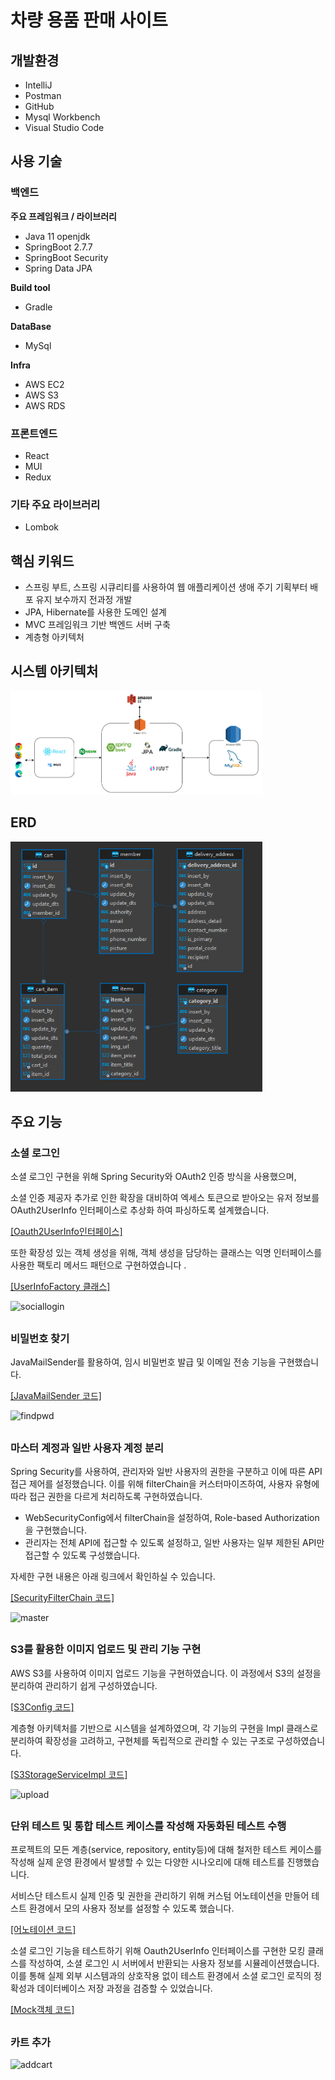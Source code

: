# 차량 용품 판매 사이트

## 개발환경


- IntelliJ
- Postman
- GitHub
- Mysql Workbench
- Visual Studio Code

## 사용 기술



### 백엔드

**주요 프레임워크 / 라이브러리**

- Java 11 openjdk
- SpringBoot 2.7.7
- SpringBoot Security
- Spring Data JPA

**Build tool**

- Gradle

**DataBase**

- MySql

**Infra**

- AWS EC2
- AWS S3
- AWS RDS

### 프론트엔드

- React
- MUI
- Redux

### 기타 주요 라이브러리

- Lombok

## 핵심 키워드



- 스프링 부트, 스프링 시큐리티를 사용하여 웹 애플리케이션 생애 주기 기획부터 배포 유지 보수까지 전과정 개발
- JPA, Hibernate를 사용한 도메인 설계
- MVC 프레임워크 기반 백엔드 서버 구축
- 계층형 아키텍처

## 시스템 아키텍처
<img src="Docs/image/SystemArchitecture.png" width="80%">

## ERD
<img src="Docs/image/ERD.png" width="80%" height="400px">

## 주요 기능


### 소셜 로그인

소셜 로그인 구현을 위해 Spring Security와 OAuth2 인증 방식을 사용했으며,

소셜 인증 제공자 추가로 인한 확장을 대비하여 엑세스 토큰으로 받아오는 유저 정보를 OAuth2UserInfo 인터페이스로 추상화 하여 파싱하도록 설계했습니다.

[[Oauth2UserInfo인터페이스]](https://github.com/KimYongJ/Practice_Back/blob/master/practice_back/src/main/java/com/practice_back/entity/Oauth2/Oauth2UserInfo.java)

또한 확장성 있는 객체 생성을 위해, 객체 생성을 담당하는 클래스는 익명 인터페이스를 사용한 팩토리 메서드 패턴으로 구현하였습니다 .

[[UserInfoFactory 클래스]](https://github.com/KimYongJ/Practice_Back/blob/master/practice_back/src/main/java/com/practice_back/factory/FactoryUserInfo.java)

![sociallogin](/Docs/gif/sociallogin.gif)

##

### 비밀번호 찾기

JavaMailSender를 활용하여, 임시 비밀번호 발급 및 이메일 전송 기능을 구현했습니다.

[[JavaMailSender 코드]](https://github.com/KimYongJ/Practice_Back/blob/master/practice_back/src/main/java/com/practice_back/service/impl/EmailAuthServiceImpl.java)

![findpwd](/Docs/gif/findpwd.gif)

##

### 마스터 계정과 일반 사용자 계정 분리

Spring Security를 사용하여, 관리자와 일반 사용자의 권한을 구분하고 이에 따른 API 접근 제어를 설정했습니다. 이를 위해 filterChain을 커스터마이즈하여, 사용자 유형에 따라 접근 권한을 다르게 처리하도록 구현하였습니다.

- WebSecurityConfig에서 filterChain을 설정하여, Role-based Authorization을 구현했습니다.
- 관리자는 전체 API에 접근할 수 있도록 설정하고, 일반 사용자는 일부 제한된 API만 접근할 수 있도록 구성했습니다.


자세한 구현 내용은 아래 링크에서 확인하실 수 있습니다.

[[SecurityFilterChain 코드]](https://github.com/KimYongJ/Practice_Back/blob/master/practice_back/src/main/java/com/practice_back/config/WebSecurityConfig.java)

![master](/Docs/gif/master.gif)

##

### S3를 활용한 이미지 업로드 및 관리 기능 구현

AWS S3를 사용하여 이미지 업로드 기능을 구현하였습니다. 이 과정에서 S3의 설정을 분리하여 관리하기 쉽게 구성하였습니다.

[[S3Config 코드]](https://github.com/KimYongJ/Practice_Back/blob/master/practice_back/src/main/java/com/practice_back/config/S3Config.java)


계층형 아키텍처를 기반으로 시스템을 설계하였으며, 각 기능의 구현을 Impl 클래스로 분리하여 확장성을 고려하고, 구현체를 독립적으로 관리할 수 있는 구조로 구성하였습니다.

[[S3StorageServiceImpl 코드]](https://github.com/KimYongJ/Practice_Back/blob/master/practice_back/src/main/java/com/practice_back/service/impl/S3StorageServiceImpl.java)



![upload](/Docs/gif/upload.gif)

##

### 단위 테스트 및 통합 테스트 케이스를 작성해 자동화된 테스트 수행

프로젝트의 모든 계층(service, repository, entity등)에 대해 철저한 테스트 케이스를 작성해 실제 운영 환경에서 발생할 수 있는 다양한 시나오리에 대해 테스트를 진행했습니다. 

서비스단 테스트시 실제 인증 및 권한을 관리하기 위해 커스텀 어노테이션을 만들어 테스트 환경에서 모의 사용자 정보를 설정할 수 있도록 했습니다. 

[[어노테이션 코드]](https://github.com/KimYongJ/Practice_Back/blob/master/practice_back/src/test/java/com/practice_back/annotation/withMockUser/WithMockCustomUserSecurityContextFactory.java)

소셜 로그인 기능을 테스트하기 위해 Oauth2UserInfo 인터페이스를 구현한 모킹 클래스를 작성하여, 소셜 로그인 시 서버에서 반환되는 사용자 정보를 시뮬레이션했습니다.
이를 통해 실제 외부 시스템과의 상호작용 없이 테스트 환경에서 소셜 로그인 로직의 정확성과 데이터베이스 저장 과정을 검증할 수 있었습니다.

[[Mock객체 코드]](https://github.com/KimYongJ/Practice_Back/blob/master/practice_back/src/test/java/com/practice_back/mockClass/MockOauth2UserInfo.java)


##

### 카트 추가
![addcart](/Docs/gif/addcart.gif)

